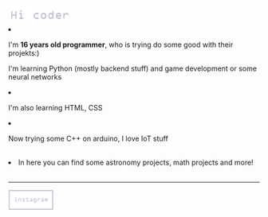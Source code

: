 <a href="">
   <img src="https://github.com/Cyberft-pdf/images/blob/main/nadpis1.png" alt="title 1" style="width:25%;height:25%;">
</a>
<li><p>I'm <strong>16 years old programmer</strong>, who is trying do some good with their projekts:)</p></li>
<li<p>I'm learning Python (mostly backend stuff) and game development or some neural networks</p></li>
<li><p>I'm also learning HTML, CSS</p></li>
<li><p>Now trying some C++ on arduino, I love IoT stuff</p></li>
<br>
<li> In here you can find some astronomy projects, math projects and more!</li> 
<br>
<hr>
<a style="text-align:center;"; href="https://www.instagram.com/code.with.ad/">
   <img src="https://github.com/Cyberft-pdf/images/blob/main/instagram_github.png" alt="Instagram logo" style="width:18%;height:18%;">
</a>
<br>

